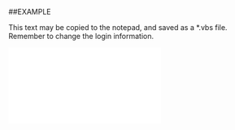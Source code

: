

##EXAMPLE

This text may be copied to the notepad, and saved as a *.vbs file. Remember to change the login information.

![](../../Examples/vbs/SOTimeZones.GetTimeZoneItemByCode.vbs.txt)





